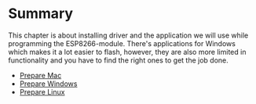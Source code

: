 # Summary

This chapter is about installing driver and the application we will use while programming the ESP8266-module. There's applications for Windows which makes it a lot easier to flash, however, they are also more limited in functionality and you have to find the right ones to get the job done.

* [Prepare Mac](mac.md)
* [Prepare Windows](windows.md)
* [Prepare Linux](linux.md)
